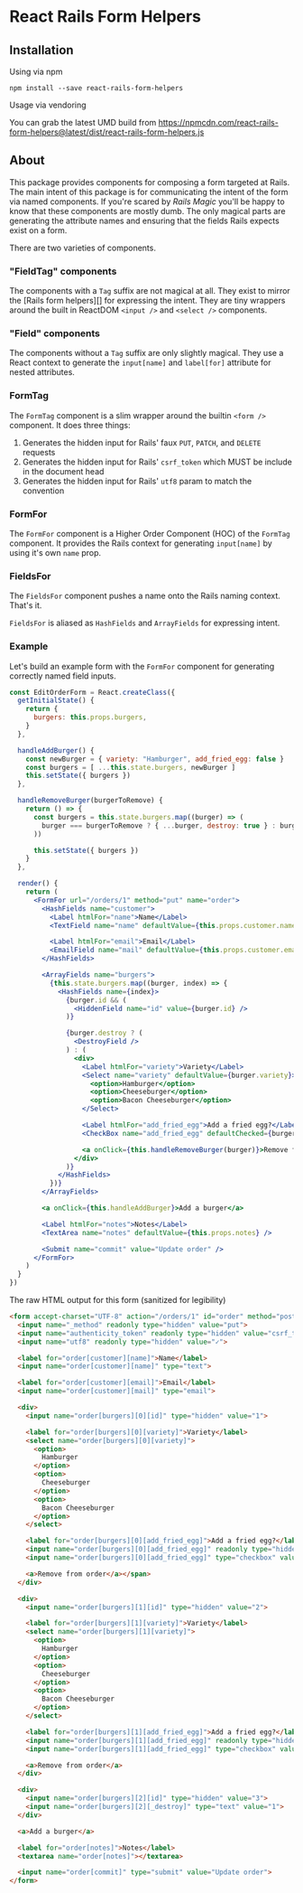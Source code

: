 # React Rails Form Helpers

## Installation

Using via npm

```
npm install --save react-rails-form-helpers
```

Usage via vendoring

You can grab the latest UMD build from https://npmcdn.com/react-rails-form-helpers@latest/dist/react-rails-form-helpers.js

## About

This package provides components for composing a form targeted at Rails.
The main intent of this package is for communicating the intent of the form via named components.
If you're scared by *Rails Magic* you'll be happy to know that these components are mostly dumb.
The only magical parts are generating the attribute names and ensuring that the fields Rails expects exist on a form.

There are two varieties of components.

### "FieldTag" components

 The components with a `Tag` suffix are not magical at all.
 They exist to mirror the [Rails form helpers][] for expressing the intent.
 They are tiny wrappers around the built in ReactDOM `<input />` and `<select />` components.

### "Field" components

 The components without a `Tag` suffix are only slightly magical.
 They use a React context to generate the `input[name]` and `label[for]` attribute for nested attributes.

### FormTag

The `FormTag` component is a slim wrapper around the builtin `<form />` component.
It does three things:

1. Generates the hidden input for Rails' faux `PUT`, `PATCH`, and `DELETE` requests
2. Generates the hidden input for Rails' `csrf_token` which MUST be include in the document head
3. Generates the hidden input for Rails' `utf8` param to match the convention

### FormFor

The `FormFor` component is a Higher Order Component (HOC) of the `FormTag` component.
It provides the Rails context for generating `input[name]` by using it's own `name` prop.

### FieldsFor

The `FieldsFor` component pushes a name onto the Rails naming context.
That's it.

`FieldsFor` is aliased as `HashFields` and `ArrayFields` for expressing intent.

### Example

Let's build an example form with the `FormFor` component for generating correctly named field inputs.

```jsx
const EditOrderForm = React.createClass({
  getInitialState() {
    return {
      burgers: this.props.burgers,
    }
  },

  handleAddBurger() {
    const newBurger = { variety: "Hamburger", add_fried_egg: false }
    const burgers = [ ...this.state.burgers, newBurger ]
    this.setState({ burgers })
  },

  handleRemoveBurger(burgerToRemove) {
    return () => {
      const burgers = this.state.burgers.map((burger) => (
        burger === burgerToRemove ? { ...burger, destroy: true } : burger
      ))

      this.setState({ burgers })
    }
  },

  render() {
    return (
      <FormFor url="/orders/1" method="put" name="order">
        <HashFields name="customer">
          <Label htmlFor="name">Name</Label>
          <TextField name="name" defaultValue={this.props.customer.name} />

          <Label htmlFor="email">Email</Label>
          <EmailField name="mail" defaultValue={this.props.customer.email} />
        </HashFields>

        <ArrayFields name="burgers">
          {this.state.burgers.map((burger, index) => {
            <HashFields name={index}>
              {burger.id && (
                <HiddenField name="id" value={burger.id} />
              )}

              {burger.destroy ? (
                <DestroyField />
              ) : (
                <div>
                  <Label htmlFor="variety">Variety</Label>
                  <Select name="variety" defaultValue={burger.variety}>
                    <option>Hamburger</option>
                    <option>Cheeseburger</option>
                    <option>Bacon Cheeseburger</option>
                  </Select>

                  <Label htmlFor="add_fried_egg">Add a fried egg?</Label>
                  <CheckBox name="add_fried_egg" defaultChecked={burger.add_fried_egg} />

                  <a onClick={this.handleRemoveBurger(burger)}>Remove from order</a>
                </div>
              )}
            </HashFields>
          })}
        </ArrayFields>

        <a onClick={this.handleAddBurger}>Add a burger</a>

        <Label htmlFor="notes">Notes</Label>
        <TextArea name="notes" defaultValue={this.props.notes} />

        <Submit name="commit" value="Update order" />
      </FormFor>
    )
  }
})
```

The raw HTML output for this form (sanitized for legibility)

```html
<form accept-charset="UTF-8" action="/orders/1" id="order" method="post">
  <input name="_method" readonly type="hidden" value="put">
  <input name="authenticity_token" readonly type="hidden" value="csrf_token_from_head">
  <input name="utf8" readonly type="hidden" value="✓">

  <label for="order[customer][name]">Name</label>
  <input name="order[customer][name]" type="text">

  <label for="order[customer][email]">Email</label>
  <input name="order[customer][mail]" type="email">

  <div>
    <input name="order[burgers][0][id]" type="hidden" value="1">

    <label for="order[burgers][0][variety]">Variety</label>
    <select name="order[burgers][0][variety]">
      <option>
        Hamburger
      </option>
      <option>
        Cheeseburger
      </option>
      <option>
        Bacon Cheeseburger
      </option>
    </select>

    <label for="order[burgers][0][add_fried_egg]">Add a fried egg?</label>
    <input name="order[burgers][0][add_fried_egg]" readonly type="hidden" value="0">
    <input name="order[burgers][0][add_fried_egg]" type="checkbox" value="1">

    <a>Remove from order</a></span>
  </div>

  <div>
    <input name="order[burgers][1][id]" type="hidden" value="2">

    <label for="order[burgers][1][variety]">Variety</label>
    <select name="order[burgers][1][variety]">
      <option>
        Hamburger
      </option>
      <option>
        Cheeseburger
      </option>
      <option>
        Bacon Cheeseburger
      </option>
    </select>

    <label for="order[burgers][1][add_fried_egg]">Add a fried egg?</label>
    <input name="order[burgers][1][add_fried_egg]" readonly type="hidden" value="0">
    <input name="order[burgers][1][add_fried_egg]" type="checkbox" value="1">

    <a>Remove from order</a>
  </div>

  <div>
    <input name="order[burgers][2][id]" type="hidden" value="3">
    <input name="order[burgers][2][_destroy]" type="text" value="1">
  </div>

  <a>Add a burger</a>

  <label for="order[notes]">Notes</label>
  <textarea name="order[notes]"></textarea>

  <input name="order[commit]" type="submit" value="Update order">
</form>
```
